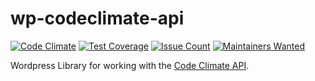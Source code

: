 # wp-codeclimate-api

[![Code Climate](https://codeclimate.com/repos/57ca2397a0d87b4b04003b5e/badges/35237766085d5e2e6e90/gpa.svg)](https://codeclimate.com/repos/57ca2397a0d87b4b04003b5e/feed)
[![Test Coverage](https://codeclimate.com/repos/57ca2397a0d87b4b04003b5e/badges/35237766085d5e2e6e90/coverage.svg)](https://codeclimate.com/repos/57ca2397a0d87b4b04003b5e/coverage)
[![Issue Count](https://codeclimate.com/repos/57ca2397a0d87b4b04003b5e/badges/35237766085d5e2e6e90/issue_count.svg)](https://codeclimate.com/repos/57ca2397a0d87b4b04003b5e/feed)
[![Maintainers Wanted](https://img.shields.io/badge/maintainers-wanted-red.svg)](https://github.com/wp-api-libraries/wp-codeclimate-api)

Wordpress Library for working with the [Code Climate API](https://codeclimate.com/docs/api).

